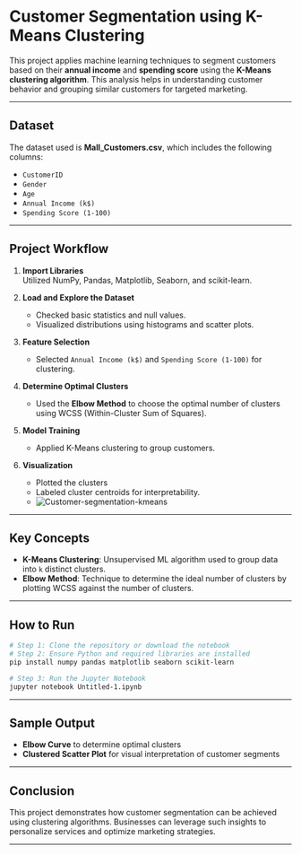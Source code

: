 #  Customer Segmentation using K-Means Clustering

This project applies machine learning techniques to segment customers based on their **annual income** and **spending score** using the **K-Means clustering algorithm**. This analysis helps in understanding customer behavior and grouping similar customers for targeted marketing.

---

##  Dataset

The dataset used is **Mall_Customers.csv**, which includes the following columns:

- `CustomerID`
- `Gender`
- `Age`
- `Annual Income (k$)`
- `Spending Score (1-100)`

---

##  Project Workflow

1. **Import Libraries**  
   Utilized NumPy, Pandas, Matplotlib, Seaborn, and scikit-learn.

2. **Load and Explore the Dataset**  
   - Checked basic statistics and null values.
   - Visualized distributions using histograms and scatter plots.

3. **Feature Selection**  
   - Selected `Annual Income (k$)` and `Spending Score (1-100)` for clustering.

4. **Determine Optimal Clusters**  
   - Used the **Elbow Method** to choose the optimal number of clusters using WCSS (Within-Cluster Sum of Squares).

5. **Model Training**  
   - Applied K-Means clustering to group customers.

6. **Visualization**  
   - Plotted the clusters 
   - Labeled cluster centroids for interpretability.
   -  ![Customer-segmentation-kmeans](clusters.png)


---

##  Key Concepts

- **K-Means Clustering**: Unsupervised ML algorithm used to group data into `k` distinct clusters.
- **Elbow Method**: Technique to determine the ideal number of clusters by plotting WCSS against the number of clusters.

---

##  How to Run

```bash
# Step 1: Clone the repository or download the notebook
# Step 2: Ensure Python and required libraries are installed
pip install numpy pandas matplotlib seaborn scikit-learn

# Step 3: Run the Jupyter Notebook
jupyter notebook Untitled-1.ipynb
```

---

## Sample Output

- **Elbow Curve** to determine optimal clusters
- **Clustered Scatter Plot** for visual interpretation of customer segments


---

## Conclusion

This project demonstrates how customer segmentation can be achieved using clustering algorithms. Businesses can leverage such insights to personalize services and optimize marketing strategies.

---

